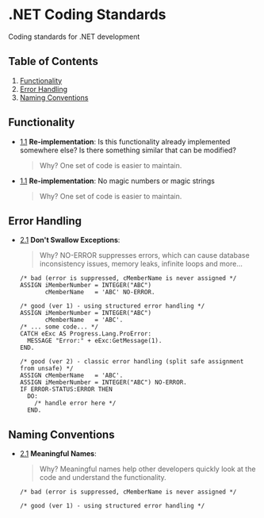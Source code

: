 # .NET Coding Standards
Coding standards for .NET development

## Table of Contents
1. [Functionality](#functionality)
1. [Error Handling](#error-handling)
1. [Naming Conventions](#Naming-Conventions)

## Functionality
<a name="Re--implementation"></a><a name="1.1"></a>
  - [1.1](#Re--implementation) **Re-implementation**: Is this functionality already implemented somewhere else? Is there something similar that can be modified?

    > Why? One set of code is easier to maintain. 

<a name="Re--implementation"></a><a name="1.1"></a>
  - [1.1](#Re--implementation) **Re-implementation**: No magic numbers or magic strings

    > Why? One set of code is easier to maintain. 




## Error Handling
<a name="swallowException"></a><a name="2.1"></a>
  - [2.1](#swallowException) **Don't Swallow Exceptions**: 

    > Why? NO-ERROR suppresses errors, which can cause database inconsistency issues, memory leaks, infinite loops and more...

    ```openedge
    /* bad (error is suppressed, cMemberName is never assigned */
    ASSIGN iMemberNumber = INTEGER("ABC")
           cMemberName   = 'ABC' NO-ERROR.
        
    /* good (ver 1) - using structured error handling */
    ASSIGN iMemberNumber = INTEGER("ABC")
           cMemberName   = 'ABC'.
    /* ... some code... */
    CATCH eExc AS Progress.Lang.ProError:
      MESSAGE "Error:" + eExc:GetMessage(1).
    END.
        
    /* good (ver 2) - classic error handling (split safe assignment from unsafe) */
    ASSIGN cMemberName   = 'ABC'.
    ASSIGN iMemberNumber = INTEGER("ABC") NO-ERROR.
    IF ERROR-STATUS:ERROR THEN
      DO:
        /* handle error here */
      END.
    ```

## Naming Conventions
<a name="Meaningful Names"></a><a name="3.1"></a>
  - [2.1](#meaningfulNames) **Meaningful Names**: 

    > Why? Meaningful names help other developers quickly look at the code and understand the functionality. 

    ```openedge
    /* bad (error is suppressed, cMemberName is never assigned */
    
    /* good (ver 1) - using structured error handling */
        
    
    ```
